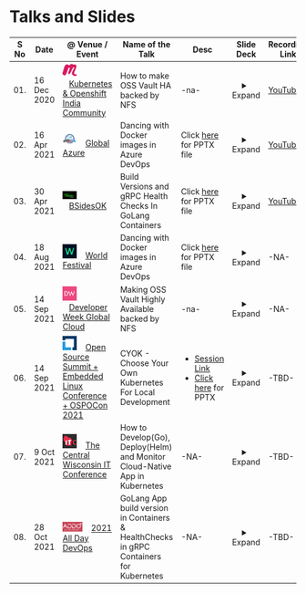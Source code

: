 # Talks and Slides




<table>
<thead>
<tr><th>S No</th><th>Date</th><th>@ Venue / Event</th><th>Name of the Talk</th><th>Desc</th><th>Slide Deck</th><th>Recording Link</th></tr>
</thead>
<tbody>
<!-- Meettup details start -->
<tr>
<td width="2%">01.</td>
<td width="8%">16 Dec 2020</td>
<td width="20%"><img src="./favico/meetup_icon.png" class="responsive" width="25px"> &nbsp;&nbsp;&nbsp;<a href="https://www.meetup.com/kubernetes-openshift-India-Meetup/" target="blank">Kubernetes & Openshift India Community</a></td>
<td width="25%">How to make OSS Vault HA backed by NFS</td>
<td width="15%">-na-</td>
<td width="25%"  style="text-align:center">
<details>
  <summary>Expand</summary>

```pdf
	./pdf/Vault-HA_slides.pdf
```
</details>
</td>
<td width="2%"> <a href="https://youtu.be/dsXdbA60quI?t=130" target="blank">YouTube</a></td>
</tr>
<!-- Meettup details end -->
<!-- Global Azure Starts -->
<tr>
<td>02.</td>
<td>16 Apr 2021</td>
<td><img src="./favico/global_azure.png" class="responsive" width="25px"> &nbsp;&nbsp;&nbsp;<a href="https://globalazure.net/" target="blank">Global Azure</a></td>
<td>Dancing with Docker images in Azure DevOps</td>
<td>Click <a href="./pptx/Global_Azure.pptx" >here</a> for PPTX file </td>
<td width="25%"  style="text-align:center">
<details>
  <summary>Expand</summary>

```pdf
	./pdf/Global_Azure.pdf
```

</details>
</td>
<td> <a href="https://youtu.be/brgZCUP3QGU" target="blank">YouTube</a></td>
</tr>
<!-- Global Azure Ends -->
<!-- BSidesOK Starts -->
<tr>
<td>03.</td>
<td>30 Apr 2021</td>
<td><img src="./favico/BSidesOK.png" class="responsive" width="25px"> &nbsp;&nbsp;&nbsp;<a href="https://bsidesok.com/" target="blank">BSidesOK</a></td>
<td>Build Versions and gRPC Health Checks In GoLang Containers</td>
<td>Click <a href="./pptx/Global_Azure.pptx" >here</a> for PPTX file </td>
<td width="25%"  style="text-align:center">

<details>
  <summary>Expand</summary>

```pdf
	./pdf/BSidesOK_2021.pdf
```

</details>

</td>
<td> <a href="https://youtu.be/N-kDU5kppuU?t=27368" target="blank">YouTube</a></td>
</tr>
<!-- BSidesOK Ends -->


<!-- World Festival Starts -->
<tr>
<td>04.</td>
<td>18 Aug 2021</td>
<td><img src="./favico/worldfestival.png" class="responsive" width="25px"> &nbsp;&nbsp;&nbsp;<a href="https://worldfestival.com/" target="blank">World Festival</a></td>
<td>Dancing with Docker images in Azure DevOps</td>
<td>Click <a href="./WorldFestival_2021.pptx" >here</a> for PPTX file </td>
<td width="25%"  style="text-align:center">
<details>
  <summary>Expand</summary>

```pdf
	./pdf/WorldFestival_2021.pdf
```

</details>
</td>
<td> -NA- </td>
</tr>
<!-- World Festival Ends -->


<!-- DW Gloabal Cloud Starts -->
<tr>
<td>05.</td>
<td>14 Sep 2021</td>
<td><img src="./favico/DeveloperWeek.png" class="responsive" width="25px"> &nbsp;&nbsp;&nbsp;<a href="https://www.developerweek.com/global/conference/cloud/" target="blank">Developer Week Global Cloud</a></td>
<td>Making OSS Vault Highly Available backed by NFS</td>
<td>-na-</td>
<td width="25%"  style="text-align:center">
<details>
  <summary>Expand</summary>

TBD

</details>
</td>
<td> -NA- </td>
</tr>
<!-- DW Gloabal Cloud Ends -->

<!-- OSPO Starts -->
<tr>
<td>06.</td>
<td>14 Sep 2021</td>
<td><img src="./favico/ospo.png" class="responsive" width="25px"> &nbsp;&nbsp;&nbsp;<a href="https://events.linuxfoundation.org/open-source-summit-north-america/" target="blank">Open Source Summit + Embedded Linux Conference + OSPOCon 2021</a></td>
<td> CYOK - Choose Your Own Kubernetes For Local Development</td>
<td><ul><li><a href="https://sched.co/lAN3"> Session Link</li><li> Click <a href="./pptx/CYOK-OSPOCon-2021.pptx"> here</a> for PPTX</li></ul></td>
<td width="25%"  style="text-align:center">
<details>
  <summary>Expand</summary>

TBD

</details>
</td>
<td> -TBD- </td>
</tr>
<!-- OSPO Ends -->


<!-- Central Wisconsin IT Conference Starts -->
<tr>
<td>07.</td>
<td>9 Oct 2021</td>
<td><img src="./favico/cwitc.png" class="responsive" width="25px"> &nbsp;&nbsp;&nbsp;<a href="https://cwitc.org/2021/sessions#how-to-developgo-deployhelm-and-monitor-cloudnative-app-in-kubernetes" target="blank">The Central Wisconsin IT Conference</a></td>
<td>How to Develop(Go), Deploy(Helm) and Monitor Cloud-Native App in Kubernetes</td>
<td>-NA-</td>
<td width="25%"  style="text-align:center">
<details>
  <summary>Expand</summary>

TBD

</details>
</td>
<td> -TBD- </td>
</tr>
<!-- Central Wisconsin IT Conference Ends -->

<!-- 2021 All Day DevOps Starts -->
<tr>
<td>08.</td>
<td>28 Oct 2021</td>
<td><img src="./favico/addo.png" class="responsive" width="35px"> &nbsp;&nbsp;&nbsp;<a href="https://www.alldaydevops.com/" target="blank">2021 All Day DevOps</a></td>
<td>GoLang App build version in Containers & HealthChecks in gRPC Containers for Kubernetes</td>
<td>-NA-</td>
<td width="25%"  style="text-align:center">
<details>
  <summary>Expand</summary>

TBD

</details>
</td>
<td> -TBD- </td>
</tr>
<!-- 2021 All Day DevOps Ends -->


</tbody>
</table>
